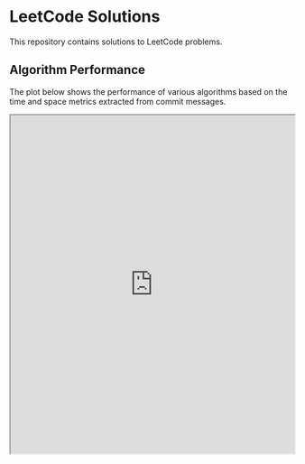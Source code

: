# LeetCode Solutions

This repository contains solutions to LeetCode problems.

## Algorithm Performance

The plot below shows the performance of various algorithms based on the time and space metrics extracted from commit messages.

<iframe src="https://stefanpricopie.github.io/LeetCode/algorithm_performance.html.gz" width="100%" height="600px"></iframe>